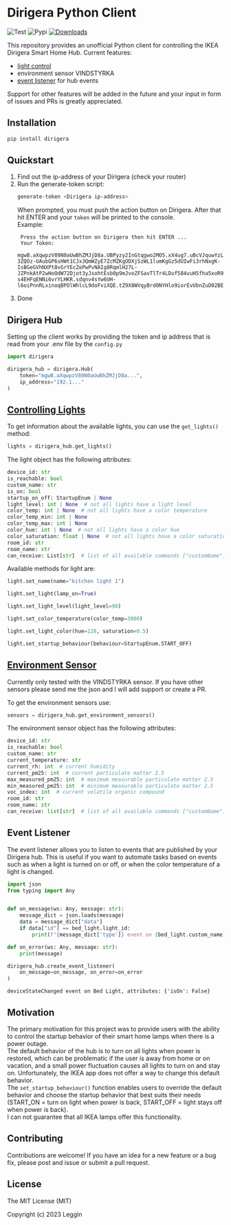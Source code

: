 # Dirigera Python Client
![Test](https://github.com/Leggin/dirigera/actions/workflows/tests.yml/badge.svg)
![Pypi](https://img.shields.io/pypi/v/dirigera)
[![Downloads](https://static.pepy.tech/badge/dirigera/month)](https://pepy.tech/project/dirigera)


This repository provides an unofficial Python client for controlling the IKEA Dirigera Smart Home Hub. Current features:
 - [light control](#controlling-lights)
 - environment sensor VINDSTYRKA
 - [event listener](#event-listener) for hub events

Support for other features will be added in the future and your input in form of issues and PRs is greatly appreciated.

## Installation

```bash
pip install dirigera
```

## Quickstart

1. Find out the ip-address of your Dirigera (check your router)
2. Run the generate-token script:
   ```bash
   generate-token <Dirigera ip-address>
   ```
   When prompted, you must push the action button on Dirigera. After that hit ENTER and your `token` will be printed to the console.  
   Example:
   ```
    Press the action button on Dirigera then hit ENTER ...
    Your Token:
    mgwB.aXqwpzV89N0aUwBhZMJjD8a.UBPyzy2InGtqgwo2MO5.xX4ug7.uBcVJquwYzLnAijF7SdYKvNxTo0uzQKahV10A-3ZQOz-UAubGP6sHWt1CJx3QmWZyE7ZcMZKgODXjSzWL1lumKgGz5dUIwFi3rhNxgK-IsBGeGVhNXPt8vGrYEcZePwPvNAIg8RqmlH27L-JZPnkAtP2wHoOdW72Djot3yJsohtEsb0p9mJvoZFSavTlTr4LDuf584vuH5fha5xoR9QhhIvvgbAP-s4EHFqENNi6vrYLHKR.sdqnv4sYw6UH-l6oiPnnRLxinoqBPOlWhlcL9doFviXQE.tZ9X8WVqyBrd0NYHlo9iorEvUbnZuD02BEJrg4NLwgh3rZtyF0Mi46HenynzBohbPn4RnuSYYCiHt5EZnWedxBtDqc7mSTm1ZtyD
   ```
6. Done

## Dirigera Hub

Setting up the client works by providing the token and ip address that is read from your .env file by the `config.py`

```python
import dirigera

dirigera_hub = dirigera.Hub(
    token="mgwB.aXqwpzV89N0aUwBhZMJjD8a...",
    ip_address="192.1..."
)
```

## [Controlling Lights](./src/dirigera/devices/light.py)

To get information about the available lights, you can use the `get_lights()` method:

```python
lights = dirigera_hub.get_lights()
```

The light object has the following attributes:

```python
device_id: str
is_reachable: bool
custom_name: str
is_on: bool
startup_on_off: StartupEnum | None
light_level: int | None  # not all lights have a light level
color_temp: int | None  # not all lights have a color temperature
color_temp_min: int | None
color_temp_max: int | None
color_hue: int | None  # not all lights have a color hue
color_saturation: float | None  # not all lights have a color saturation
room_id: str
room_name: str
can_receive: List[str]  # list of all available commands ["customName", "isOn", "lightLevel", ...]
```

Available methods for light are:

```python
light.set_name(name="kitchen light 1")

light.set_light(lamp_on=True)

light.set_light_level(light_level=90)

light.set_color_temperature(color_temp=3000)

light.set_light_color(hue=128, saturation=0.5)

light.set_startup_behaviour(behaviour=StartupEnum.START_OFF)
```

## [Environment Sensor](./src/dirigera/devices/environment_sensor.py)
Currently only tested with the VINDSTYRKA sensor. If you have other sensors please send me the json and I will add support or create a PR.


To get the environment sensors use:
```python
sensors = dirigera_hub.get_environment_sensors()
```

The environment sensor object has the following attributes:
```python
device_id: str
is_reachable: bool
custom_name: str
current_temperature: str
current_rh: int  # current humidity
current_pm25: int  # current particulate matter 2.5
max_measured_pm25: int  # maximum measurable particulate matter 2.5
min_measured_pm25: int  # minimum measurable particulate matter 2.5
voc_index: int  # current volatile organic compound
room_id: str
room_name: str
can_receive: list[str]  # list of all available commands ["customName"]
```


## Event Listener
The event listener allows you to listen to events that are published by your Dirigera hub. This is useful if you want to automate tasks based on events such as when a light is turned on or off, or when the color temperature of a light is changed.

```python
import json
from typing import Any


def on_message(ws: Any, message: str):
    message_dict = json.loads(message)
    data = message_dict["data"]
    if data["id"] == bed_light.light_id:
        print(f"{message_dict['type']} event on {bed_light.custom_name}, attributes: {data['attributes']}")

def on_error(ws: Any, message: str):
    print(message)

dirigera_hub.create_event_listener(
    on_message=on_message, on_error=on_error
)
```
```
deviceStateChanged event on Bed Light, attributes: {'isOn': False}
```

## Motivation
The primary motivation for this project was to provide users with the ability to control the startup behavior of their smart home lamps when there is a power outage.  
The default behavior of the hub is to turn on all lights when power is restored, which can be problematic if the user is away from home or on vacation, and a small power fluctuation causes all lights to turn on and stay on. Unfortunately, the IKEA app does not offer a way to change this default behavior.  
The `set_startup_behaviour()` function enables users to override the default behavior and choose the startup behavior that best suits their needs (START_ON = turn on light when power is back, START_OFF = light stays off when power is back).  
I can not guarantee that all IKEA lamps offer this functionality.

## Contributing

Contributions are welcome! If you have an idea for a new feature or a bug fix, please post and issue or submit a pull request.

## License

The MIT License (MIT)

Copyright (c) 2023 Leggin
